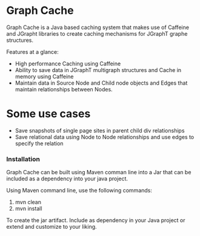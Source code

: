 # Graph Cache

Graph Cache is a Java based caching system that makes use of Caffeine and JGrapht libraries to create caching mechanisms for JGraphT graphe structures.

Features at a glance:
  - High performance Caching using Caffeine
  - Ability to save data in JGraphT multigraph structures and Cache in memory using Caffeine
  - Maintain data in Source Node and Child node objects and Edges that maintain relationships between Nodes.

# Some use cases

  - Save snapshots of single page sites in parent child div relationships
  - Save relational data using Node to Node relationships and use edges to specify the relation

### Installation

Graph Cache can be built using Maven comman line into a Jar that can be included as a dependency into your java project.

Using Maven command line, use the following commands:

1. mvn clean
2. mvn install

To create the jar artifact. Include as dependency in your Java project or extend and customize to your liking.


